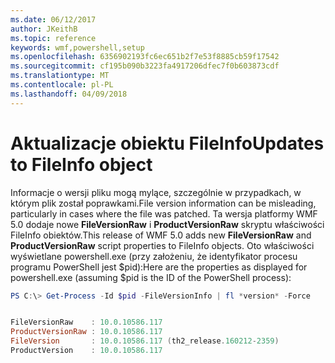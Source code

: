 ```yaml
---
ms.date: 06/12/2017
author: JKeithB
ms.topic: reference
keywords: wmf,powershell,setup
ms.openlocfilehash: 6356902193fc6ec651b2f7e53f8885cb59f17542
ms.sourcegitcommit: cf195b090b3223fa4917206dfec7f0b603873cdf
ms.translationtype: MT
ms.contentlocale: pl-PL
ms.lasthandoff: 04/09/2018
---
```

# <a name="updates-to-fileinfo-object"></a><span data-ttu-id="283c9-102">Aktualizacje obiektu FileInfo</span><span class="sxs-lookup"><span data-stu-id="283c9-102">Updates to FileInfo object</span></span>
<span data-ttu-id="283c9-103">Informacje o wersji pliku mogą mylące, szczególnie w przypadkach, w którym plik został poprawkami.</span><span class="sxs-lookup"><span data-stu-id="283c9-103">File version information can be misleading, particularly in cases where the file was patched.</span></span> <span data-ttu-id="283c9-104">Ta wersja platformy WMF 5.0 dodaje nowe **FileVersionRaw** i **ProductVersionRaw** skryptu właściwości FileInfo obiektów.</span><span class="sxs-lookup"><span data-stu-id="283c9-104">This release of WMF 5.0 adds new **FileVersionRaw** and **ProductVersionRaw** script properties to FileInfo objects.</span></span> <span data-ttu-id="283c9-105">Oto właściwości wyświetlane powershell.exe (przy założeniu, że identyfikator procesu programu PowerShell jest $pid):</span><span class="sxs-lookup"><span data-stu-id="283c9-105">Here are the properties as displayed for powershell.exe (assuming $pid is the ID of the PowerShell process):</span></span>

```powershell
PS C:\> Get-Process -Id $pid -FileVersionInfo | fl *version* -Force


FileVersionRaw    : 10.0.10586.117
ProductVersionRaw : 10.0.10586.117
FileVersion       : 10.0.10586.117 (th2_release.160212-2359)
ProductVersion    : 10.0.10586.117